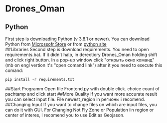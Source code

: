 # Drones_Oman
## Python
First step is downloading Python (v 3.8.1 or newer). You can download Python from [Microssofr Store](https://www.microsoft.com/en-us/p/python-38/9mssztt1n39l?activetab=pivot:overviewtab) or from [python site](https://www.python.org/downloads/release/python-381/) \
##Libraries
Second step is download requirements. You need to open requirements.bat. If it didn't halp, in derectiory Drones_Oman holding shift and click right button. In a pop-up window click "открыть окно команд"(mb on engl vertion it's "open comand link") after it you need to execute this comand:
```
pip install -r requirements.txt 
```
##Start Programm
Open file Frontend.py with double click.
choice count of pachtamp and click start
##More Quality
If you want more accurate result you can select input file. File newest_region in регионы i recomend.
##Changing Input
If you want to change files on which are input files, you can do it with GUI. For Changing Not Fly Zone or Population iin region or center of interes, I recomend you to use Edit as Geojason. 